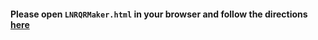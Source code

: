#### Please open `LNRQRMaker.html` in your browser and follow the directions [here](https://github.com/Lonero-Team/Lonero-ATM-Project/tree/main/Tutorials)
